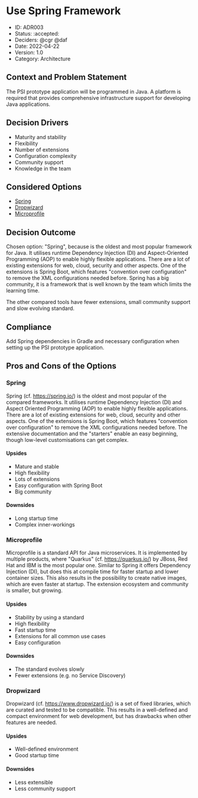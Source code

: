 
# Use Spring Framework

* ID: ADR003
* Status: :accepted:
* Deciders: @cgr @daf
* Date: 2022-04-22
* Version: 1.0
* Category: Architecture

## Context and Problem Statement

The PSI prototype application will be programmed in Java.
A platform is required that provides comprehensive infrastructure support for developing Java applications.

## Decision Drivers

* Maturity and stability
* Flexibility
* Number of extensions
* Configuration complexity
* Community support
* Knowledge in the team

## Considered Options

* [Spring](https://spring.io/)
* [Dropwizard](https://www.dropwizard.io/)
* [Microprofile](https://microprofile.io/)

## Decision Outcome

Chosen option: "Spring", because is the oldest and most popular framework for Java.
It utilises runtime Dependency Injection (DI) and Aspect-Oriented Programming (AOP) to enable highly flexible applications.
There are a lot of existing extensions for web, cloud, security and other aspects.
One of the extensions is Spring Boot, which features "convention over configuration" to remove the XML configurations needed before.
Spring has a big community, it is a framework that is well known by the team which limits the learning time.

The other compared tools have fewer extensions, small community support and slow evolving standard.

## Compliance

Add Spring dependencies in Gradle and necessary configuration when setting up the PSI prototype application.

## Pros and Cons of the Options

### Spring

Spring (cf. <https://spring.io/>) is the oldest and most popular of the compared frameworks.
It utilises runtime Dependency Injection (DI) and Aspect Oriented Programming (AOP) to enable highly flexible applications.
There are a lot of existing extensions for web, cloud, security and other aspects.
One of the extensions is Spring Boot, which features "convention over configuration" to remove the XML configurations needed before.
The extensive documentation and the "starters" enable an easy beginning, though low-level customisations can get complex.

#### Upsides

* Mature and stable
* High flexibility
* Lots of extensions
* Easy configuration with Spring Boot
* Big community

#### Downsides

* Long startup time
* Complex inner-workings

### Microprofile

Microprofile is a standard API for Java microservices.
It is implemented by multiple products, where "Quarkus" (cf. <https://quarkus.io/>) by JBoss, Red Hat and IBM is the most popular one.
Similar to Spring it offers Dependency Injection (DI), but does this at compile time for faster startup and lower container sizes.
This also results in the possibility to create native images, which are even faster at startup.
The extension ecosystem and community is smaller, but growing.

#### Upsides

* Stability by using a standard
* High flexibility
* Fast startup time
* Extensions for all common use cases
* Easy configuration

#### Downsides

* The standard evolves slowly
* Fewer extensions (e.g. no Service Discovery)

### Dropwizard

Dropwizard (cf. <https://www.dropwizard.io/>) is a set of fixed libraries, which are curated and tested to be compatible.
This results in a well-defined and compact environment for web development, but has drawbacks when other features are needed.

#### Upsides

* Well-defined environment
* Good startup time

#### Downsides

* Less extensible
* Less community support
